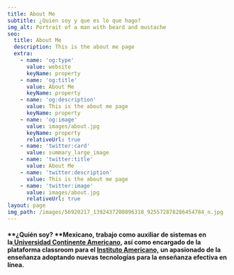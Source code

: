 ```yaml
---
title: About Me
subtitle: ¿Quien soy y que es lo que hago?
img_alt: Portrait of a man with beard and mustache
seo:
  title: About Me
  description: This is the about me page
  extra:
    - name: 'og:type'
      value: website
      keyName: property
    - name: 'og:title'
      value: About Me
      keyName: property
    - name: 'og:description'
      value: This is the about me page
      keyName: property
    - name: 'og:image'
      value: images/about.jpg
      keyName: property
      relativeUrl: true
    - name: 'twitter:card'
      value: summary_large_image
    - name: 'twitter:title'
      value: About Me
    - name: 'twitter:description'
      value: This is the about me page
    - name: 'twitter:image'
      value: images/about.jpg
      relativeUrl: true
layout: page
img_path: /images/56920217_1392437200896318_925572878286454784_n.jpg
---
```

#### **¿Quién soy?&#xA;**Mexicano, trabajo como auxiliar de sistemas en la[ Universidad Continente Americano,](https://uca.edu.mx/) así como encargado de la plataforma classroom para el [Instituto Americano,](http://instituto-americano.edu.mx/) un apasionado de la enseñanza adoptando nuevas tecnologías para la enseñanza efectiva en línea.&#xA;&#xA;&#xA;
